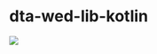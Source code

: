 # dta-wed-lib-kotlin
[![](https://jitpack.io/v/weltcorp/dta-wed-lib-kotlin.svg)](https://jitpack.io/#weltcorp/dta-wed-lib-kotlin)
